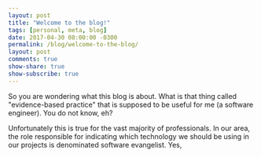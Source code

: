 ```yaml
---
layout: post
title: "Welcome to the blog!"
tags: [personal, meta, blog]
date: 2017-04-30 08:00:00 -0300
permalink: /blog/welcome-to-the-blog/
layout: post
comments: true
show-share: true
show-subscribe: true
---
```


So you are wondering what this blog is about. What is that thing called "evidence-based practice" that is supposed to be useful for me (a software engineer). You do not know, eh? 

Unfortunately this is true for the vast majority of professionals. In our area, the role responsible for indicating which technology we should be using in our projects is denominated software evangelist. Yes, 

